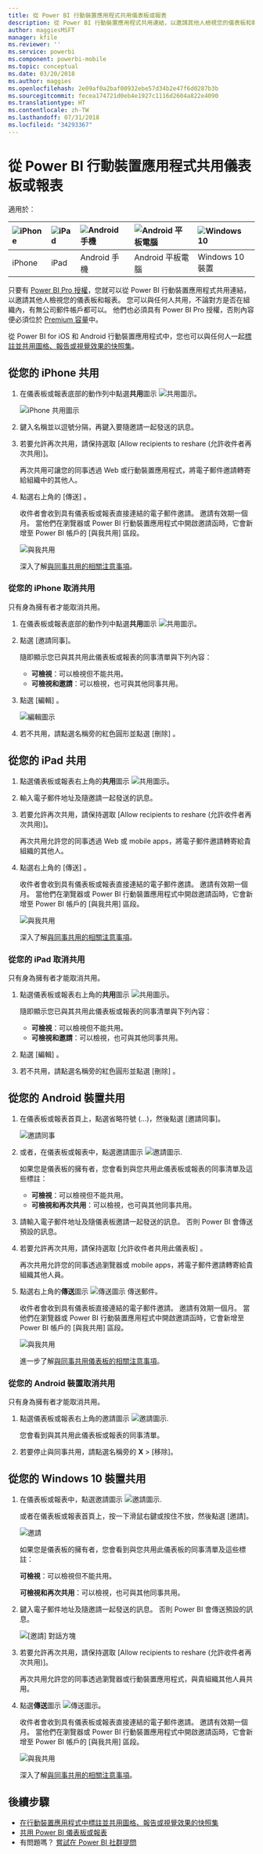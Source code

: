 ```yaml
---
title: 從 Power BI 行動裝置應用程式共用儀表板或報表
description: 從 Power BI 行動裝置應用程式共用連結，以邀請其他人檢視您的儀表板和報表。 了解方法。
author: maggiesMSFT
manager: kfile
ms.reviewer: ''
ms.service: powerbi
ms.component: powerbi-mobile
ms.topic: conceptual
ms.date: 03/20/2018
ms.author: maggies
ms.openlocfilehash: 2e09af0a2baf00932ebe57d34b2e47f6d0287b3b
ms.sourcegitcommit: fecea174721d0eb4e1927c1116d2604a822e4090
ms.translationtype: HT
ms.contentlocale: zh-TW
ms.lasthandoff: 07/31/2018
ms.locfileid: "34293367"
---
```

# <a name="share-a-dashboard-or-report-from-the-power-bi-mobile-apps"></a>從 Power BI 行動裝置應用程式共用儀表板或報表
適用於︰

| ![iPhone](media/mobile-share-dashboard-from-the-mobile-apps/iphone-logo-50-px.png) | ![iPad](media/mobile-share-dashboard-from-the-mobile-apps/ipad-logo-50-px.png) | ![Android 手機](media/mobile-share-dashboard-from-the-mobile-apps/android-phone-logo-50-px.png) | ![Android 平板電腦](media/mobile-share-dashboard-from-the-mobile-apps/android-tablet-logo-50-px.png) | ![Windows 10](media/mobile-share-dashboard-from-the-mobile-apps/win-10-logo-50-px.png) |
|:--- |:--- |:--- |:--- |:--- |
| iPhone |iPad |Android 手機 |Android 平板電腦 |Windows 10 裝置 |

只要有 [Power BI Pro 授權](service-free-vs-pro.md)，您就可以從 Power BI 行動裝置應用程式共用連結，以邀請其他人檢視您的儀表板和報表。 您可以與任何人共用，不論對方是否在組織內，有無公司郵件帳戶都可以。 他們也必須具有 Power BI Pro 授權，否則內容便必須位於 [Premium 容量](service-premium.md)中。

從 Power BI for iOS 和 Android 行動裝置應用程式中，您也可以與任何人一起[標註並共用圖格、報告或視覺效果的快照集](mobile-annotate-and-share-a-tile-from-the-mobile-apps.md)。 

## <a name="share-from-your-iphone"></a>從您的 iPhone 共用
1. 在儀表板或報表底部的動作列中點選**共用**圖示 ![共用圖示](media/mobile-share-dashboard-from-the-mobile-apps/power-bi-iphone-share-dashboard-icon.png)。
   
   ![iPhone 共用圖示](media/mobile-share-dashboard-from-the-mobile-apps/power-bi-iphone-dashboard-invite.png)
2. 鍵入名稱並以逗號分隔，再鍵入要隨邀請一起發送的訊息。
3. 若要允許再次共用，請保持選取 [Allow recipients to reshare (允許收件者再次共用)]。
   
   再次共用可讓您的同事透過 Web 或行動裝置應用程式，將電子郵件邀請轉寄給組織中的其他人。
5. 點選右上角的 [傳送]  。
   
   收件者會收到具有儀表板或報表直接連結的電子郵件邀請。 邀請有效期一個月。 當他們在瀏覽器或 Power BI 行動裝置應用程式中開啟邀請函時，它會新增至 Power BI 帳戶的 [與我共用] 區段。
   
   ![與我共用](media/mobile-share-dashboard-from-the-mobile-apps/power-bi-iphone-shared-with-me-left-nav.png)
   
   深入了解[與同事共用的相關注意事項](service-share-dashboards.md)。

### <a name="unshare-from-your-iphone"></a>從您的 iPhone 取消共用
只有身為擁有者才能取消共用。

1. 在儀表板或報表底部的動作列中點選**共用**圖示 ![共用圖示](media/mobile-share-dashboard-from-the-mobile-apps/power-bi-iphone-share-dashboard-icon.png)。
2. 點選 [邀請同事]。
   
   隨即顯示您已與其共用此儀表板或報表的同事清單與下列內容：
   
   * **可檢視**：可以檢視但不能共用。
   * **可檢視和邀請**：可以檢視，也可與其他同事共用。
1. 點選 [編輯] 。
   
    ![編輯圖示](media/mobile-share-dashboard-from-the-mobile-apps/power-bi-iphone-edit-invite-dashboard.png)
4. 若不共用，請點選名稱旁的紅色圓形並點選 [刪除] 。

## <a name="share-from-your-ipad"></a>從您的 iPad 共用
1. 點選儀表板或報表右上角的**共用**圖示 ![共用圖示](media/mobile-share-dashboard-from-the-mobile-apps/pbi_ipad_shareiconblk.png)。
2. 輸入電子郵件地址及隨邀請一起發送的訊息。
3. 若要允許再次共用，請保持選取 [Allow recipients to reshare (允許收件者再次共用)]。
   
   再次共用允許您的同事透過 Web 或 mobile apps，將電子郵件邀請轉寄給貴組織的其他人。 

4. 點選右上角的 [傳送]  。
   
   收件者會收到具有儀表板或報表直接連結的電子郵件邀請。 邀請有效期一個月。 當他們在瀏覽器或 Power BI 行動裝置應用程式中開啟邀請函時，它會新增至 Power BI 帳戶的 [與我共用] 區段。
   
   ![與我共用](media/mobile-share-dashboard-from-the-mobile-apps/power-bi-iphone-shared-with-me-left-nav.png)
   
   深入了解[與同事共用的相關注意事項](service-share-dashboards.md)。

### <a name="unshare-from-your-ipad"></a>從您的 iPad 取消共用
只有身為擁有者才能取消共用。

1. 點選儀表板或報表右上角的**共用**圖示 ![共用圖示](media/mobile-share-dashboard-from-the-mobile-apps/pbi_ipad_shareiconblk.png)。
   
   隨即顯示您已與其共用此儀表板或報表的同事清單與下列內容：
   
   * **可檢視**：可以檢視但不能共用。
   * **可檢視和邀請**：可以檢視，也可與其他同事共用。
2. 點選 [編輯] 。
3. 若不共用，請點選名稱旁的紅色圓形並點選 [刪除] 。

## <a name="share-from-your-android-device"></a>從您的 Android 裝置共用
1. 在儀表板或報表首頁上，點選省略符號 (...)，然後點選 [邀請同事]。
   
   ![邀請同事](media/mobile-share-dashboard-from-the-mobile-apps/power-bi-android-tablet-share-dashboard.png)
2. 或者，在儀表板或報表中，點選邀請圖示 ![邀請圖示](media/mobile-share-dashboard-from-the-mobile-apps/power-bi-android-invite-icon.png).

    如果您是儀表板的擁有者，您會看到與您共用此儀表板或報表的同事清單及這些標註：

    -   **可檢視**：可以檢視但不能共用。
    -   **可檢視和再次共用**：可以檢視，也可與其他同事共用。

1. 請輸入電子郵件地址及隨儀表板邀請一起發送的訊息。 否則 Power BI 會傳送預設的訊息。
2. 若要允許再次共用，請保持選取 [允許收件者共用此儀表板]  。
   
   再次共用允許您的同事透過瀏覽器或 mobile apps，將電子郵件邀請轉寄給貴組織其他人員。
   
1. 點選右上角的**傳送**圖示 ![傳送圖示](media/mobile-share-dashboard-from-the-mobile-apps/pbi_andr_sendplane.png) 傳送郵件。
   
   收件者會收到具有儀表板直接連結的電子郵件邀請。 邀請有效期一個月。 當他們在瀏覽器或 Power BI 行動裝置應用程式中開啟邀請函時，它會新增至 Power BI 帳戶的 [與我共用] 區段。
   
   ![與我共用](media/mobile-share-dashboard-from-the-mobile-apps/power-bi-android-shared-with-me-left-nav.png)
   
   進一步了解[與同事共用儀表板的相關注意事項](service-share-dashboards.md)。

### <a name="unshare-from-your-android-device"></a>從您的 Android 裝置取消共用
只有身為擁有者才能取消共用。

1. 點選儀表板或報表右上角的邀請圖示 ![邀請圖示](media/mobile-share-dashboard-from-the-mobile-apps/power-bi-android-invite-icon.png). 
   
   您會看到與其共用此儀表板或報表的同事清單。
2. 若要停止與同事共用，請點選名稱旁的 **X** \> [移除]。

## <a name="share-from-your-windows-10-device"></a>從您的 Windows 10 裝置共用
1. 在儀表板或報表中，點選邀請圖示 ![邀請圖示](media/mobile-share-dashboard-from-the-mobile-apps/pbi_andr_inviteicon.png).
   
   或者在儀表板或報表首頁上，按一下滑鼠右鍵或按住不放，然後點選 [邀請]。
   
   ![邀請](media/mobile-share-dashboard-from-the-mobile-apps/pbi_win10_sharedash.png)
   
   如果您是儀表板的擁有者，您會看到與您共用此儀表板的同事清單及這些標註：
   
   **可檢視**：可以檢視但不能共用。
   
   **可檢視和再次共用**：可以檢視，也可與其他同事共用。
2. 鍵入電子郵件地址及隨邀請一起發送的訊息。 否則 Power BI 會傳送預設的訊息。
   
   ![[邀請] 對話方塊](media/mobile-share-dashboard-from-the-mobile-apps/power-bi-windows-10-share-dashboard.png)
3. 若要允許再次共用，請保持選取 [Allow recipients to reshare (允許收件者再次共用)]。
   
   再次共用允許您的同事透過瀏覽器或行動裝置應用程式，與貴組織其他人員共用。
   
1. 點選**傳送**圖示 ![傳送圖示](media/mobile-share-dashboard-from-the-mobile-apps/pbi_win10ph_sendicon.png)。
   
   收件者會收到具有儀表板或報表直接連結的電子郵件邀請。 邀請有效期一個月。 當他們在瀏覽器或 Power BI 行動裝置應用程式中開啟邀請函時，它會新增至 Power BI 帳戶的 [與我共用] 區段。
   
   ![與我共用](media/mobile-share-dashboard-from-the-mobile-apps/power-bi-iphone-shared-with-me-left-nav.png)
   
   深入了解[與同事共用的相關注意事項](service-share-dashboards.md)。

## <a name="next-steps"></a>後續步驟
* [在行動裝置應用程式中標註並共用圖格、報告或視覺效果的快照集](mobile-annotate-and-share-a-tile-from-the-mobile-apps.md)
* [共用 Power BI 儀表板或報表](service-share-dashboards.md)
* 有問題嗎？ [嘗試在 Power BI 社群提問](http://community.powerbi.com/)

